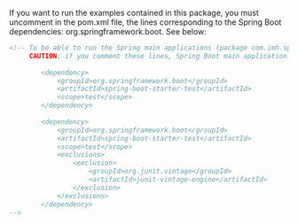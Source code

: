 If you want to run the examples contained in this package, you must uncomment in the pom.xml file, the lines corresponding to the Spring Boot dependencies: org.springframework.boot. See below:

```xml
<!-- To be able to run the Spring main applications (package com.imh.spring.basics.springindepth), you must comment the lines below. 
	 CAUTION: if you comment these lines, Spring Boot main application (package com.imh.spring.basics.springindepth.boot), can't be able to run.
	 
		<dependency>
	        <groupId>org.springframework.boot</groupId>
	        <artifactId>spring-boot-starter-test</artifactId>
	        <scope>test</scope>
	    </dependency>
	    
	    <dependency>
	        <groupId>org.springframework.boot</groupId>
	        <artifactId>spring-boot-starter-test</artifactId>
	        <scope>test</scope>
	        <exclusions>
	            <exclusion>
	                <groupId>org.junit.vintage</groupId>
	                <artifactId>junit-vintage-engine</artifactId>
	            </exclusion>
	        </exclusions>
	    </dependency>
-->
```